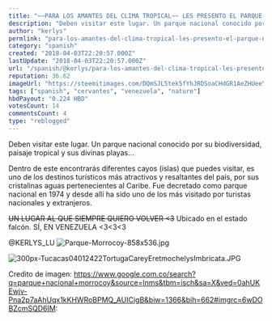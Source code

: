 ```yaml
---
title: "~~PARA LOS AMANTES DEL CLIMA TROPICAL~~ LES PRESENTO EL PARQUE NACIONAL MORROCOY! :)"
description: "Deben visitar este lugar. Un parque nacional conocido por su biodiversidad, paisaje tropical y sus divinas playas...  Dentro de este encontrarás difer..."
author: "kerlys"
permlink: "para-los-amantes-del-clima-tropical-les-presento-el-parque-nacional-morrocoy"
category: "spanish"
created: "2018-04-03T22:20:57.000Z"
lastUpdate: "2018-04-03T22:20:57.000Z"
url: "/spanish/@kerlys/para-los-amantes-del-clima-tropical-les-presento-el-parque-nacional-morrocoy"
reputation: 36.62
imageUrl: "https://steemitimages.com/DQmSJL5tek5fYhJRDSoaCHdGR1AeZHUeeYC7yWDEJkuVdMd/Parque-Morrocoy-858x536.jpg"
tags: ["spanish", "cervantes", "venezuela", "nature"]
hbdPayout: "0.224 HBD"
votesCount: 14
commentsCount: 4
type: "reblogged"
---
```

Deben visitar este lugar. Un parque nacional conocido por su biodiversidad, paisaje tropical y sus divinas playas...

Dentro de este encontrarás diferentes cayos (islas) que puedes visitar, es uno de los destinos turísticos más atractivos y resaltantes del país, por sus cristalinas aguas pertenecientes al Caribe.
 Fue decretado como parque nacional en 1974 y desde allí ha sido uno de los más visitado por turistas nacionales y extranjeros.

~~UN LUGAR AL QUE SIEMPRE QUIERO VOLVER <3~~
Ubicado en el estado falcón.
 SÍ, EN VENEZUELA <3<3<3



@KERLYS_LU
![Parque-Morrocoy-858x536.jpg](https://steemitimages.com/DQmSJL5tek5fYhJRDSoaCHdGR1AeZHUeeYC7yWDEJkuVdMd/Parque-Morrocoy-858x536.jpg)

![300px-Tucacas04012422TortugaCareyEretmochelysImbricata.JPG](https://steemitimages.com/DQmNMmQQjnJrCVf8YH2BDQm13vAeLenbuQRPQtcSbhWS23R/300px-Tucacas04012422TortugaCareyEretmochelysImbricata.JPG)


Credito de imagen: https://www.google.com.co/search?q=parque+nacional+morrocoy&source=lnms&tbm=isch&sa=X&ved=0ahUKEwjv-Pna2p7aAhUqx1kKHWRoBPMQ_AUICigB&biw=1366&bih=662#imgrc=6wDOBZcmSQD6IM:
